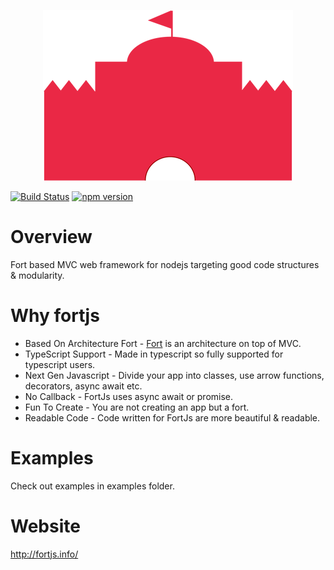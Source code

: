 <p align="center">
<img  src="logos/width_400.png">
</p>

[![Build Status](https://travis-ci.org/ujjwalguptaofficial/fortjs.svg?branch=master)](https://travis-ci.org/ujjwalguptaofficial/fortjs)
[![npm version](https://badge.fury.io/js/fortjs.svg)](https://badge.fury.io/js/fortjs)

# Overview

Fort based MVC web framework for nodejs targeting good code structures & modularity.

# Why fortjs

* Based On Architecture Fort - [Fort](https://github.com/ujjwalguptaofficial/fort) is an architecture on top of MVC.
* TypeScript Support - Made in typescript so fully supported for typescript users.
* Next Gen Javascript - Divide your app into classes, use arrow functions, decorators, async await etc.
* No Callback - FortJs uses async await or promise.
* Fun To Create - You are not creating an app but a fort. 
* Readable Code - Code written for FortJs are more beautiful & readable.

# Examples

Check out examples in examples folder.

# Website

http://fortjs.info/